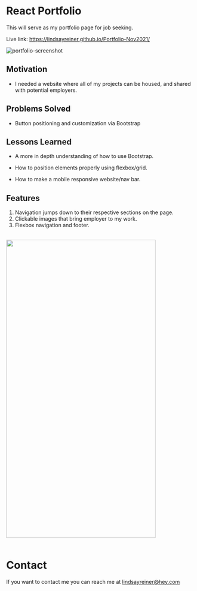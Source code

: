 # React Portfolio

This will serve as my portfolio page for job seeking.

Live link: https://lindsayreiner.github.io/Portfolio-Nov2021/


<img src="public/images/portfolio-screenshot.png" alt="portfolio-screenshot">

## Motivation

- I needed a website where all of my projects can be housed, and shared with potential employers.

## Problems Solved

- Button positioning and customization via Bootstrap

## Lessons Learned

- A more in depth understanding of how to use Bootstrap.

- How to position elements properly using flexbox/grid.

- How to make a mobile responsive website/nav bar.

## Features

1. Navigation jumps down to their respective sections on the page.
2. Clickable images that bring employer to my work.
3. Flexbox navigation and footer.

<br>
<img src="" width="400" height="800">

<br>
<br>

# Contact

If you want to contact me you can reach me at lindsayreiner@hey.com
